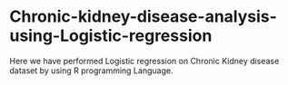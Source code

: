 # Chronic-kidney-disease-analysis-using-Logistic-regression
Here we have performed Logistic regression on Chronic Kidney disease dataset by using R programming Language.
